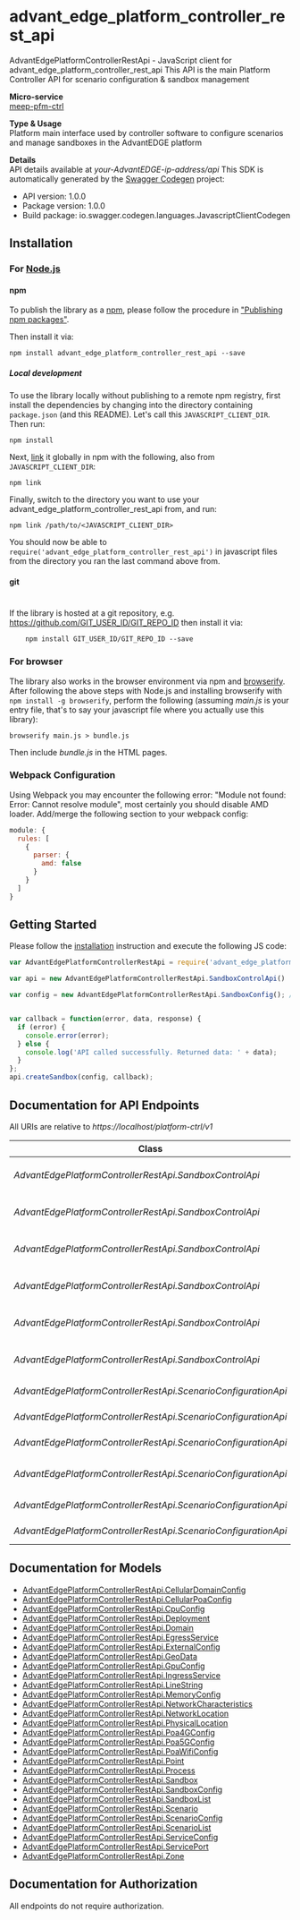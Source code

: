 # advant_edge_platform_controller_rest_api

AdvantEdgePlatformControllerRestApi - JavaScript client for advant_edge_platform_controller_rest_api
This API is the main Platform Controller API for scenario configuration & sandbox management <p>**Micro-service**<br>[meep-pfm-ctrl](https://github.com/InterDigitalInc/AdvantEDGE/tree/master/go-apps/meep-platform-ctrl) <p>**Type & Usage**<br>Platform main interface used by controller software to configure scenarios and manage sandboxes in the AdvantEDGE platform <p>**Details**<br>API details available at _your-AdvantEDGE-ip-address/api_
This SDK is automatically generated by the [Swagger Codegen](https://github.com/swagger-api/swagger-codegen) project:

- API version: 1.0.0
- Package version: 1.0.0
- Build package: io.swagger.codegen.languages.JavascriptClientCodegen

## Installation

### For [Node.js](https://nodejs.org/)

#### npm

To publish the library as a [npm](https://www.npmjs.com/),
please follow the procedure in ["Publishing npm packages"](https://docs.npmjs.com/getting-started/publishing-npm-packages).

Then install it via:

```shell
npm install advant_edge_platform_controller_rest_api --save
```

##### Local development

To use the library locally without publishing to a remote npm registry, first install the dependencies by changing 
into the directory containing `package.json` (and this README). Let's call this `JAVASCRIPT_CLIENT_DIR`. Then run:

```shell
npm install
```

Next, [link](https://docs.npmjs.com/cli/link) it globally in npm with the following, also from `JAVASCRIPT_CLIENT_DIR`:

```shell
npm link
```

Finally, switch to the directory you want to use your advant_edge_platform_controller_rest_api from, and run:

```shell
npm link /path/to/<JAVASCRIPT_CLIENT_DIR>
```

You should now be able to `require('advant_edge_platform_controller_rest_api')` in javascript files from the directory you ran the last 
command above from.

#### git
#
If the library is hosted at a git repository, e.g.
https://github.com/GIT_USER_ID/GIT_REPO_ID
then install it via:

```shell
    npm install GIT_USER_ID/GIT_REPO_ID --save
```

### For browser

The library also works in the browser environment via npm and [browserify](http://browserify.org/). After following
the above steps with Node.js and installing browserify with `npm install -g browserify`,
perform the following (assuming *main.js* is your entry file, that's to say your javascript file where you actually 
use this library):

```shell
browserify main.js > bundle.js
```

Then include *bundle.js* in the HTML pages.

### Webpack Configuration

Using Webpack you may encounter the following error: "Module not found: Error:
Cannot resolve module", most certainly you should disable AMD loader. Add/merge
the following section to your webpack config:

```javascript
module: {
  rules: [
    {
      parser: {
        amd: false
      }
    }
  ]
}
```

## Getting Started

Please follow the [installation](#installation) instruction and execute the following JS code:

```javascript
var AdvantEdgePlatformControllerRestApi = require('advant_edge_platform_controller_rest_api');

var api = new AdvantEdgePlatformControllerRestApi.SandboxControlApi()

var config = new AdvantEdgePlatformControllerRestApi.SandboxConfig(); // {SandboxConfig} Sandbox configuration information


var callback = function(error, data, response) {
  if (error) {
    console.error(error);
  } else {
    console.log('API called successfully. Returned data: ' + data);
  }
};
api.createSandbox(config, callback);

```

## Documentation for API Endpoints

All URIs are relative to *https://localhost/platform-ctrl/v1*

Class | Method | HTTP request | Description
------------ | ------------- | ------------- | -------------
*AdvantEdgePlatformControllerRestApi.SandboxControlApi* | [**createSandbox**](docs/SandboxControlApi.md#createSandbox) | **POST** /sandboxes | Create a new sandbox
*AdvantEdgePlatformControllerRestApi.SandboxControlApi* | [**createSandboxWithName**](docs/SandboxControlApi.md#createSandboxWithName) | **POST** /sandboxes/{name} | Create a new sandbox
*AdvantEdgePlatformControllerRestApi.SandboxControlApi* | [**deleteSandbox**](docs/SandboxControlApi.md#deleteSandbox) | **DELETE** /sandboxes/{name} | Delete a specific sandbox
*AdvantEdgePlatformControllerRestApi.SandboxControlApi* | [**deleteSandboxList**](docs/SandboxControlApi.md#deleteSandboxList) | **DELETE** /sandboxes | Delete all active sandboxes
*AdvantEdgePlatformControllerRestApi.SandboxControlApi* | [**getSandbox**](docs/SandboxControlApi.md#getSandbox) | **GET** /sandboxes/{name} | Get a specific sandbox
*AdvantEdgePlatformControllerRestApi.SandboxControlApi* | [**getSandboxList**](docs/SandboxControlApi.md#getSandboxList) | **GET** /sandboxes | Get all active sandboxes
*AdvantEdgePlatformControllerRestApi.ScenarioConfigurationApi* | [**createScenario**](docs/ScenarioConfigurationApi.md#createScenario) | **POST** /scenarios/{name} | Add a scenario
*AdvantEdgePlatformControllerRestApi.ScenarioConfigurationApi* | [**deleteScenario**](docs/ScenarioConfigurationApi.md#deleteScenario) | **DELETE** /scenarios/{name} | Delete a scenario
*AdvantEdgePlatformControllerRestApi.ScenarioConfigurationApi* | [**deleteScenarioList**](docs/ScenarioConfigurationApi.md#deleteScenarioList) | **DELETE** /scenarios | Delete all scenarios
*AdvantEdgePlatformControllerRestApi.ScenarioConfigurationApi* | [**getScenario**](docs/ScenarioConfigurationApi.md#getScenario) | **GET** /scenarios/{name} | Get a specific scenario
*AdvantEdgePlatformControllerRestApi.ScenarioConfigurationApi* | [**getScenarioList**](docs/ScenarioConfigurationApi.md#getScenarioList) | **GET** /scenarios | Get all scenarios
*AdvantEdgePlatformControllerRestApi.ScenarioConfigurationApi* | [**setScenario**](docs/ScenarioConfigurationApi.md#setScenario) | **PUT** /scenarios/{name} | Update a scenario


## Documentation for Models

 - [AdvantEdgePlatformControllerRestApi.CellularDomainConfig](docs/CellularDomainConfig.md)
 - [AdvantEdgePlatformControllerRestApi.CellularPoaConfig](docs/CellularPoaConfig.md)
 - [AdvantEdgePlatformControllerRestApi.CpuConfig](docs/CpuConfig.md)
 - [AdvantEdgePlatformControllerRestApi.Deployment](docs/Deployment.md)
 - [AdvantEdgePlatformControllerRestApi.Domain](docs/Domain.md)
 - [AdvantEdgePlatformControllerRestApi.EgressService](docs/EgressService.md)
 - [AdvantEdgePlatformControllerRestApi.ExternalConfig](docs/ExternalConfig.md)
 - [AdvantEdgePlatformControllerRestApi.GeoData](docs/GeoData.md)
 - [AdvantEdgePlatformControllerRestApi.GpuConfig](docs/GpuConfig.md)
 - [AdvantEdgePlatformControllerRestApi.IngressService](docs/IngressService.md)
 - [AdvantEdgePlatformControllerRestApi.LineString](docs/LineString.md)
 - [AdvantEdgePlatformControllerRestApi.MemoryConfig](docs/MemoryConfig.md)
 - [AdvantEdgePlatformControllerRestApi.NetworkCharacteristics](docs/NetworkCharacteristics.md)
 - [AdvantEdgePlatformControllerRestApi.NetworkLocation](docs/NetworkLocation.md)
 - [AdvantEdgePlatformControllerRestApi.PhysicalLocation](docs/PhysicalLocation.md)
 - [AdvantEdgePlatformControllerRestApi.Poa4GConfig](docs/Poa4GConfig.md)
 - [AdvantEdgePlatformControllerRestApi.Poa5GConfig](docs/Poa5GConfig.md)
 - [AdvantEdgePlatformControllerRestApi.PoaWifiConfig](docs/PoaWifiConfig.md)
 - [AdvantEdgePlatformControllerRestApi.Point](docs/Point.md)
 - [AdvantEdgePlatformControllerRestApi.Process](docs/Process.md)
 - [AdvantEdgePlatformControllerRestApi.Sandbox](docs/Sandbox.md)
 - [AdvantEdgePlatformControllerRestApi.SandboxConfig](docs/SandboxConfig.md)
 - [AdvantEdgePlatformControllerRestApi.SandboxList](docs/SandboxList.md)
 - [AdvantEdgePlatformControllerRestApi.Scenario](docs/Scenario.md)
 - [AdvantEdgePlatformControllerRestApi.ScenarioConfig](docs/ScenarioConfig.md)
 - [AdvantEdgePlatformControllerRestApi.ScenarioList](docs/ScenarioList.md)
 - [AdvantEdgePlatformControllerRestApi.ServiceConfig](docs/ServiceConfig.md)
 - [AdvantEdgePlatformControllerRestApi.ServicePort](docs/ServicePort.md)
 - [AdvantEdgePlatformControllerRestApi.Zone](docs/Zone.md)


## Documentation for Authorization

 All endpoints do not require authorization.

